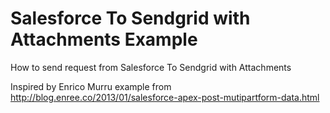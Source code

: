 # Salesforce To Sendgrid with Attachments Example
How to send request from Salesforce To Sendgrid with Attachments

Inspired by Enrico Murru example from http://blog.enree.co/2013/01/salesforce-apex-post-mutipartform-data.html

